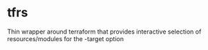 # tfrs
Thin wrapper around terraform that provides interactive selection of resources/modules for the -target option
